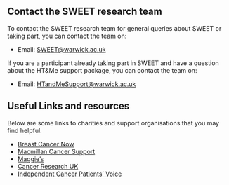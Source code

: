 ## Contact the SWEET research team

To contact the SWEET research team for general queries about SWEET or taking part, you can contact the team on:

- Email: [SWEET@warwick.ac.uk ](mailto:SWEET@warwick.ac.uk)

If you are a participant already taking part in SWEET and have a question about the HT&Me support package, you can contact the team on:

- Email: [HTandMeSupport@warwick.ac.uk](mailto:HTandMeSupport@warwick.ac.uk)

<!-- ## Follow us on Twitter

Follow us on Twitter and keep up to date with all the latest news related to the SWEET research programme!

- [Link to Twitter page (when created)](#) -->

## Useful Links and resources

Below are some links to charities and support organisations that you may find helpful.

- [Breast Cancer Now](https://breastcancernow.org/)
- [Macmillan Cancer Support](https://www.macmillan.org.uk/)
- [Maggie’s](https://www.maggies.org/)
- [Cancer Research UK](https://www.cancerresearchuk.org/)
- [Independent Cancer Patients’ Voice](https://www.independentcancerpatientsvoice.org.uk/)

